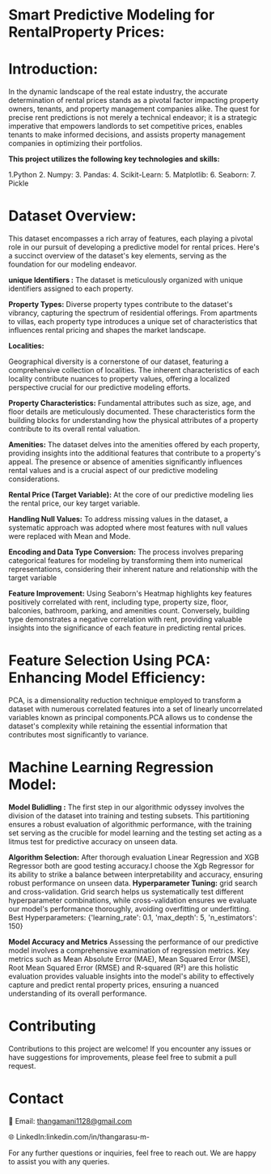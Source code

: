 # Smart Predictive Modeling for RentalProperty Prices:

# Introduction:
In the dynamic landscape of the real estate industry, the accurate determination of rental prices stands as a pivotal factor impacting property owners, tenants, and property management companies alike. The quest for precise rent predictions is not merely a technical endeavor; it is a strategic imperative that empowers landlords to set competitive prices, enables tenants to make informed decisions, and assists property management companies in optimizing their portfolios.

**This project utilizes the following key technologies and skills:**

1.Python 2. Numpy: 3. Pandas: 4. Scikit-Learn: 5. Matplotlib: 6. Seaborn: 7. Pickle

# Dataset Overview: 
This dataset encompasses a rich array of features, each playing a pivotal role in our pursuit of developing a predictive model for rental prices. Here's a succinct overview of the dataset's key elements, serving as the foundation for our modeling endeavor.

**unique Identifiers :** 
The dataset is meticulously organized with unique identifiers assigned to each property.

**Property Types:** 
Diverse property types contribute to the dataset's vibrancy, capturing the spectrum of residential offerings. From apartments to villas, each property type introduces a unique set of characteristics that influences rental pricing and shapes the market landscape.

**Localities:** 

Geographical diversity is a cornerstone of our dataset, featuring a comprehensive collection of localities. The inherent characteristics of each locality contribute nuances to property values, offering a localized perspective crucial for our predictive modeling efforts.

**Property Characteristics:** 
Fundamental attributes such as size, age, and floor details are meticulously documented. These characteristics form the building blocks for understanding how the physical attributes of a property contribute to its overall rental valuation.

**Amenities:** 
The dataset delves into the amenities offered by each property, providing insights into the additional features that contribute to a property's appeal. The presence or absence of amenities significantly influences rental values and is a crucial aspect of our predictive modeling considerations.

**Rental Price (Target Variable):** 
At the core of our predictive modeling lies the rental price, our key target variable. 

**Handling Null Values:**
To address missing values in the dataset, a systematic approach was adopted where most features with null values were replaced with Mean and Mode.

**Encoding and Data Type Conversion:**
The process involves preparing categorical features for modeling by transforming them into numerical representations, considering their inherent nature and relationship with the target variable

**Feature Improvement:** 
Using Seaborn's Heatmap highlights key features positively correlated with rent, including type, property size, floor, balconies, bathroom, parking, and amenities count. Conversely, building type demonstrates a negative correlation with rent, providing valuable insights into the significance of each feature in predicting rental prices.

# Feature Selection Using PCA: Enhancing Model Efficiency:
PCA, is a dimensionality reduction technique employed to transform a dataset with numerous correlated features into a set of linearly uncorrelated variables known as principal components.PCA allows us to condense the dataset's complexity while retaining the essential information that contributes most significantly to variance.

# Machine Learning Regression Model:

**Model Bulidling :** 
The first step in our algorithmic odyssey involves the division of the dataset into training and testing subsets. This partitioning ensures a robust evaluation of algorithmic performance, with the training set serving as the crucible for model learning and the testing set acting as a litmus test for predictive accuracy on unseen data.

**Algorithm Selection:**
 After thorough evaluation Linear Regression and XGB Regressor both are good testing accuracy.I choose the Xgb Regressor for its ability to strike a balance between interpretability and accuracy, ensuring robust performance on unseen data.
**Hyperparameter Tuning:**
grid search and cross-validation. Grid search helps us systematically test different hyperparameter combinations, while cross-validation ensures we evaluate our model's performance thoroughly, avoiding overfitting or underfitting. 
Best Hyperparameters: {'learning_rate': 0.1, 'max_depth': 5, 'n_estimators': 150}

**Model Accuracy and Metrics**
Assessing the performance of our predictive model involves a comprehensive examination of regression metrics. Key metrics such as Mean Absolute Error (MAE), Mean Squared Error (MSE), Root Mean Squared Error (RMSE) and R-squared (R²) are this holistic evaluation provides valuable insights into the model's ability to effectively capture and predict rental property prices, ensuring a nuanced understanding of its overall performance.

# Contributing
Contributions to this project are welcome! If you encounter any issues or have suggestions for improvements, please feel free to submit a pull request.

# Contact 
📧 Email: thangamani1128@gmail.com

🌐 LinkedIn:linkedin.com/in/thangarasu-m-

For any further questions or inquiries, feel free to reach out. We are happy to assist you with any queries.

​

 






